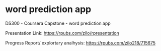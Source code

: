 # word prediction app 


DS300 - Coursera Capstone - word prediction app

Presentation Link: https://rpubs.com/zilo/rpresentation


Progress Report/ explortary analhysis: https://rpubs.com/zilo218/715675
